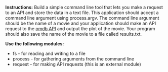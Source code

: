**Instructions:** Build a simple command line tool that lets you make a request to an API and store the data in a text file. This application should accept a command line argument using process.argv. The command line argument should be the name of a movie and your application should make an API request to the [omdb API](https://www.omdbapi.com) and output the plot of the movie. Your program should also save the name of the movie to a file called results.txt.

**Use the following modules:**
- fs - for reading and writing to a file
- process - for gathering arguments from the command line
- request - for making API requests (this is an external module)
